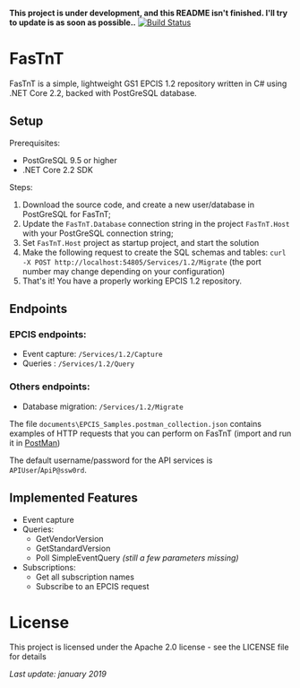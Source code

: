**This project is under development, and this README isn't finished. I'll try to update is as soon as possible..**
[![Build Status](https://travis-ci.com/louisaxel-ambroise/fastnt.svg?branch=master)](https://travis-ci.com/louisaxel-ambroise/fastnt)

# FasTnT

FasTnT is a simple, lightweight GS1 EPCIS 1.2 repository written in C# using .NET Core 2.2, backed with PostGreSQL database.

## Setup

Prerequisites: 
- PostGreSQL 9.5 or higher
- .NET Core 2.2 SDK

Steps:
1. Download the source code, and create a new user/database in PostGreSQL for FasTnT;
2. Update the `FasTnT.Database` connection string in the project `FasTnT.Host` with your PostGreSQL connection string;
3. Set `FasTnT.Host` project as startup project, and start the solution
4. Make the following request to create the SQL schemas and tables: `curl -X POST http://localhost:54805/Services/1.2/Migrate` (the port number may change depending on your configuration)
5. That's it! You have a properly working EPCIS 1.2 repository.

## Endpoints

### EPCIS endpoints:

- Event capture: `/Services/1.2/Capture` 
- Queries : `/Services/1.2/Query`

### Others endpoints:

- Database migration: `/Services/1.2/Migrate`

The file `documents\EPCIS_Samples.postman_collection.json` contains examples of HTTP requests that you can perform on FasTnT (import and run it in [PostMan](https://www.getpostman.com/))

The default username/password for the API services is `APIUser`/`ApiP@ssw0rd`.

## Implemented Features

- Event capture
- Queries:
  - GetVendorVersion
  - GetStandardVersion
  - Poll SimpleEventQuery _(still a few parameters missing)_
- Subscriptions:
  - Get all subscription names
  - Subscribe to an EPCIS request 

# License

This project is licensed under the Apache 2.0 license - see the LICENSE file for details

_Last update: january 2019_
